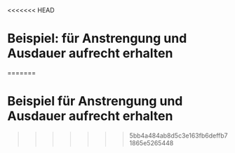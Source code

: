 <<<<<<< HEAD
# Beispiel: für Anstrengung und Ausdauer aufrecht erhalten
=======
# Beispiel für Anstrengung und Ausdauer aufrecht erhalten
>>>>>>> 5bb4a484ab8d5c3e163fb6deffb71865e5265448
